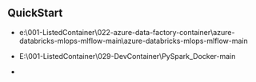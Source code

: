   
## QuickStart

- e:\001-ListedContainer\022-azure-data-factory-container\azure-databricks-mlops-mlflow-main\azure-databricks-mlops-mlflow-main
- E:\001-ListedContainer\029-DevContainer\PySpark_Docker-main

- 

